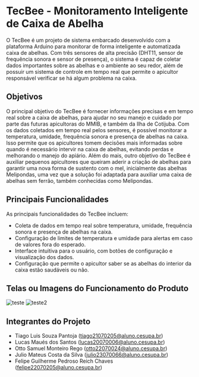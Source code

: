 # TecBee - Monitoramento Inteligente de Caixa de Abelha
O TecBee é um projeto de sistema embarcado desenvolvido com a plataforma Arduino para monitorar de forma inteligente e automatizada caixa de abelhas. Com três sensores de alta precisão (DHT11, sensor de frequência sonora e sensor de presença), o sistema é capaz de coletar dados importantes sobre as abelhas e o ambiente ao seu redor, além de possuir um sistema de controle em tempo real que permite o apicultor responsável verificar se há algum problema na caixa.

## Objetivos
O principal objetivo do TecBee é fornecer informações precisas e em tempo real sobre a caixa de abelhas, para ajudar no seu manejo e cuidado por parte das futuras apicultoras do MMIB, e também da Ilha de Cotijuba. Com os dados coletados em tempo real pelos sensores, é possível monitorar a temperatura, umidade, frequência sonora e presença de abelhas na caixa. Isso permite que os apicultores tomem decisões mais informadas sobre quando é necessário intervir na caixa de abelhas, evitando perdas e melhorando o manejo do apiário.
Além do mais, outro objetivo do TecBee é auxiliar pequenos apicultores que queiram aderir a criação de abelhas para garantir uma nova forma de sustento com  o mel, inicialmente das abelhas Melipondas, uma vez que a solução foi adaptada para auxiliar uma caixa de abelhas sem ferrão, também conhecidas como Melipondas.

## Principais Funcionalidades
As principais funcionalidades do TecBee incluem:

- Coleta de dados em tempo real sobre temperatura, umidade, frequência sonora e presença de abelhas na caixa.
- Configuração de limites de temperatura e umidade para alertas em caso de valores fora do esperado.
- Interface intuitiva para o usuário, com botões de configuração e visualização dos dados.
- Configuração que permite o apicultor saber se as abelhas do interior da caixa estão saudáveis ou não.

## Telas ou Imagens do Funcionamento do Produto
![teste](https://user-images.githubusercontent.com/80236937/233842677-8701bf26-624d-48f1-bae1-28f17ade18d0.png)
![teste2](https://user-images.githubusercontent.com/80236937/233842792-a084cacc-e8a8-40c4-9049-bb487471fa85.png)


##  Integrantes do Projeto
- Tiago Luis Souza Pantoja (tiago21070205@aluno.cesupa.br)
- Lucas Maués dos Santos (lucas20070006@aluno.cesupa.br)
- Otto Samuel Monteiro Rego (otto22070024@aluno.cesupa.br)
- Julio Mateus Costa da Silva (julio23070066@aluno.cesupa.br)
- Felipe Guilherme Pedroso Reich Chaves (felipe22070205@aluno.cesupa.br)
